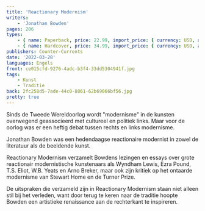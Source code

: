 ```yaml
---
title: 'Reactionary Modernism'
writers:
    - 'Jonathan Bowden'
pages: 206
types:
    - { name: Paperback, price: 22.99, import_price: { currency: USD, amount: 16.0 }, isbn: 978---1-6426-41--66-0, size: { height: '229', width: '153', depth: '12' } }
    - { name: Hardcover, price: 34.99, import_price: { currency: USD, amount: 28.0 }, isbn: 978---1-6426-41--67-7, size: { height: '229', width: '153', depth: '16' } }
publishers: Counter-Currents
date: '2022-03-28'
languages: Engels
front: ce015cfd-9276-4adc-b3f4-33dd5304941f.jpg
tags:
    - Kunst
    - Traditie
back: 2fc258d5-7ade-44c0-8861-62b69066bf56.jpg
pretty: true
---
```


Sinds de Tweede Wereldoorlog wordt "modernisme" in de kunsten overwegend geassocieerd met cultureel en politiek links. Maar voor de oorlog was er een heftig debat tussen rechts en links modernisme.

Jonathan Bowden was een hedendaagse reactionaire modernist in zowel de literatuur als de beeldende kunst.

Reactionary Modernism verzamelt Bowdens lezingen en essays over grote reactionair modernistische kunstenaars als Wyndham Lewis, Ezra Pound, T.S. Eliot, W.B. Yeats en Arno Breker, maar ook zijn kritiek op het ontaarde modernisme van Stewart Home en de Turner Prize.

De uitspraken die verzameld zijn in Reactionary Modernism staan niet alleen stil bij het verleden, want door terug te keren naar de traditie hoopte Bowden een artistieke renaissance aan de rechterkant te inspireren.
